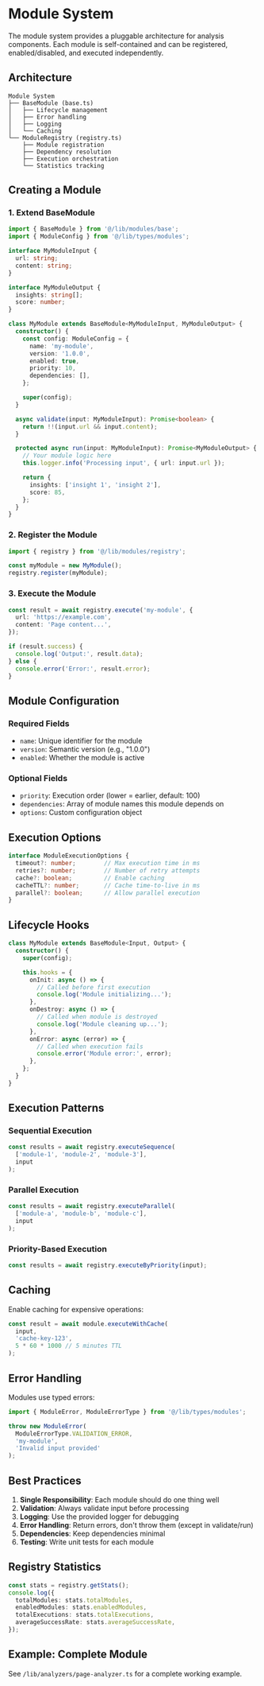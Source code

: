 # Module System

The module system provides a pluggable architecture for analysis components. Each module is self-contained and can be registered, enabled/disabled, and executed independently.

## Architecture

```
Module System
├── BaseModule (base.ts)
│   ├── Lifecycle management
│   ├── Error handling
│   ├── Logging
│   └── Caching
└── ModuleRegistry (registry.ts)
    ├── Module registration
    ├── Dependency resolution
    ├── Execution orchestration
    └── Statistics tracking
```

## Creating a Module

### 1. Extend BaseModule

```typescript
import { BaseModule } from '@/lib/modules/base';
import { ModuleConfig } from '@/lib/types/modules';

interface MyModuleInput {
  url: string;
  content: string;
}

interface MyModuleOutput {
  insights: string[];
  score: number;
}

class MyModule extends BaseModule<MyModuleInput, MyModuleOutput> {
  constructor() {
    const config: ModuleConfig = {
      name: 'my-module',
      version: '1.0.0',
      enabled: true,
      priority: 10,
      dependencies: [],
    };

    super(config);
  }

  async validate(input: MyModuleInput): Promise<boolean> {
    return !!(input.url && input.content);
  }

  protected async run(input: MyModuleInput): Promise<MyModuleOutput> {
    // Your module logic here
    this.logger.info('Processing input', { url: input.url });

    return {
      insights: ['insight 1', 'insight 2'],
      score: 85,
    };
  }
}
```

### 2. Register the Module

```typescript
import { registry } from '@/lib/modules/registry';

const myModule = new MyModule();
registry.register(myModule);
```

### 3. Execute the Module

```typescript
const result = await registry.execute('my-module', {
  url: 'https://example.com',
  content: 'Page content...',
});

if (result.success) {
  console.log('Output:', result.data);
} else {
  console.error('Error:', result.error);
}
```

## Module Configuration

### Required Fields

- `name`: Unique identifier for the module
- `version`: Semantic version (e.g., "1.0.0")
- `enabled`: Whether the module is active

### Optional Fields

- `priority`: Execution order (lower = earlier, default: 100)
- `dependencies`: Array of module names this module depends on
- `options`: Custom configuration object

## Execution Options

```typescript
interface ModuleExecutionOptions {
  timeout?: number;        // Max execution time in ms
  retries?: number;        // Number of retry attempts
  cache?: boolean;         // Enable caching
  cacheTTL?: number;       // Cache time-to-live in ms
  parallel?: boolean;      // Allow parallel execution
}
```

## Lifecycle Hooks

```typescript
class MyModule extends BaseModule<Input, Output> {
  constructor() {
    super(config);

    this.hooks = {
      onInit: async () => {
        // Called before first execution
        console.log('Module initializing...');
      },
      onDestroy: async () => {
        // Called when module is destroyed
        console.log('Module cleaning up...');
      },
      onError: async (error) => {
        // Called when execution fails
        console.error('Module error:', error);
      },
    };
  }
}
```

## Execution Patterns

### Sequential Execution

```typescript
const results = await registry.executeSequence(
  ['module-1', 'module-2', 'module-3'],
  input
);
```

### Parallel Execution

```typescript
const results = await registry.executeParallel(
  ['module-a', 'module-b', 'module-c'],
  input
);
```

### Priority-Based Execution

```typescript
const results = await registry.executeByPriority(input);
```

## Caching

Enable caching for expensive operations:

```typescript
const result = await module.executeWithCache(
  input,
  'cache-key-123',
  5 * 60 * 1000 // 5 minutes TTL
);
```

## Error Handling

Modules use typed errors:

```typescript
import { ModuleError, ModuleErrorType } from '@/lib/types/modules';

throw new ModuleError(
  ModuleErrorType.VALIDATION_ERROR,
  'my-module',
  'Invalid input provided'
);
```

## Best Practices

1. **Single Responsibility**: Each module should do one thing well
2. **Validation**: Always validate input before processing
3. **Logging**: Use the provided logger for debugging
4. **Error Handling**: Return errors, don't throw them (except in validate/run)
5. **Dependencies**: Keep dependencies minimal
6. **Testing**: Write unit tests for each module

## Registry Statistics

```typescript
const stats = registry.getStats();
console.log({
  totalModules: stats.totalModules,
  enabledModules: stats.enabledModules,
  totalExecutions: stats.totalExecutions,
  averageSuccessRate: stats.averageSuccessRate,
});
```

## Example: Complete Module

See `/lib/analyzers/page-analyzer.ts` for a complete working example.

